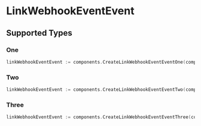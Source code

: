 # LinkWebhookEventEvent


## Supported Types

### One

```go
linkWebhookEventEvent := components.CreateLinkWebhookEventEventOne(components.One{/* values here */})
```

### Two

```go
linkWebhookEventEvent := components.CreateLinkWebhookEventEventTwo(components.Two{/* values here */})
```

### Three

```go
linkWebhookEventEvent := components.CreateLinkWebhookEventEventThree(components.Three{/* values here */})
```

